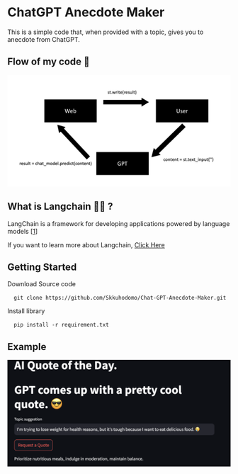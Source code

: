 # ChatGPT Anecdote Maker

This is a simple code that, when provided with a topic, gives you to anecdote from ChatGPT.
## Flow of my code 🦭

![preview](Images/4.png)


## What is Langchain 🦜️🔗 ? 

LangChain is a framework for developing applications powered by language models [[1]]



If you want to learn more about Langchain, [Click Here](https://python.langchain.com/docs/get_started/introduction)



## Getting Started

Download Source code 
```
  git clone https://github.com/Skkuhodomo/Chat-GPT-Anecdote-Maker.git
```
</pre>

Install library
```
  pip install -r requirement.txt
```

## Example

![preview](Images/3.png)

  [1]: https://python.langchain.com/docs/get_started/introduction

